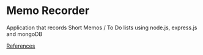 # Memo Recorder

Application that records Short Memos / To Do lists using node.js, express.js and mongoDB 

[References](https://www.youtube.com/channel/UCW5YeuERMmlnqo4oq8vwUpg)
